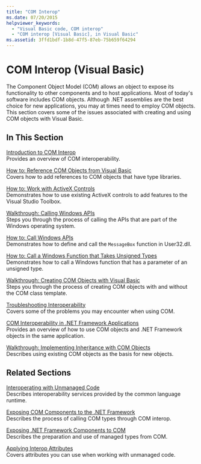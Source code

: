 ```yaml
---
title: "COM Interop"
ms.date: 07/20/2015
helpviewer_keywords: 
  - "Visual Basic code, COM interop"
  - "COM interop [Visual Basic], in Visual Basic"
ms.assetid: 3ffd1bdf-1b8d-47f5-87eb-75b659f64294
---
```

# COM Interop (Visual Basic)

The Component Object Model (COM) allows an object to expose its functionality to other components and to host applications. Most of today's software includes COM objects. Although .NET assemblies are the best choice for new applications, you may at times need to employ COM objects. This section covers some of the issues associated with creating and using COM objects with Visual Basic.  
  
## In This Section  

 [Introduction to COM Interop](introduction-to-com-interop.md)  
 Provides an overview of COM interoperability.  
  
 [How to: Reference COM Objects from Visual Basic](how-to-reference-com-objects.md)  
 Covers how to add references to COM objects that have type libraries.  
  
 [How to: Work with ActiveX Controls](how-to-work-with-activex-controls.md)  
 Demonstrates how to use existing ActiveX controls to add features to the Visual Studio Toolbox.  
  
 [Walkthrough: Calling Windows APIs](walkthrough-calling-windows-apis.md)  
 Steps you through the process of calling the APIs that are part of the Windows operating system.  
  
 [How to: Call Windows APIs](how-to-call-windows-apis.md)  
 Demonstrates how to define and call the `MessageBox` function in User32.dll.  
  
 [How to: Call a Windows Function that Takes Unsigned Types](how-to-call-a-windows-function-that-takes-unsigned-types.md)  
 Demonstrates how to call a Windows function that has a parameter of an unsigned type.  
  
 [Walkthrough: Creating COM Objects with Visual Basic](walkthrough-creating-com-objects.md)  
 Steps you through the process of creating COM objects with and without the COM class template.  
  
 [Troubleshooting Interoperability](troubleshooting-interoperability.md)  
 Covers some of the problems you may encounter when using COM.  
  
 [COM Interoperability in .NET Framework Applications](com-interoperability-in-net-framework-applications.md)  
 Provides an overview of how to use COM objects and .NET Framework objects in the same application.  
  
 [Walkthrough: Implementing Inheritance with COM Objects](walkthrough-implementing-inheritance-with-com-objects.md)  
 Describes using existing COM objects as the basis for new objects.  
  
## Related Sections  

 [Interoperating with Unmanaged Code](../../../framework/interop/index.md)  
 Describes interoperability services provided by the common language runtime.  
  
 [Exposing COM Components to the .NET Framework](../../../framework/interop/exposing-com-components.md)  
 Describes the process of calling COM types through COM interop.  
  
 [Exposing .NET Framework Components to COM](../../../framework/interop/exposing-dotnet-components-to-com.md)  
 Describes the preparation and use of managed types from COM.  
  
 [Applying Interop Attributes](../../../standard/native-interop/apply-interop-attributes.md)  
 Covers attributes you can use when working with unmanaged code.
